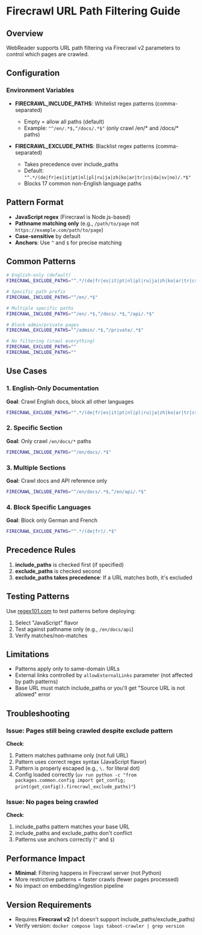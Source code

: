 # Firecrawl URL Path Filtering Guide

## Overview

WebReader supports URL path filtering via Firecrawl v2 parameters to control which pages are crawled.

## Configuration

### Environment Variables

- **FIRECRAWL_INCLUDE_PATHS**: Whitelist regex patterns (comma-separated)
  - Empty = allow all paths (default)
  - Example: `"^/en/.*$,^/docs/.*$"` (only crawl /en/* and /docs/* paths)

- **FIRECRAWL_EXCLUDE_PATHS**: Blacklist regex patterns (comma-separated)
  - Takes precedence over include_paths
  - Default: `"^.*/(de|fr|es|it|pt|nl|pl|ru|ja|zh|ko|ar|tr|cs|da|sv|no)/.*$"`
  - Blocks 17 common non-English language paths

## Pattern Format

- **JavaScript regex** (Firecrawl is Node.js-based)
- **Pathname matching only** (e.g., `/path/to/page` not `https://example.com/path/to/page`)
- **Case-sensitive** by default
- **Anchors**: Use `^` and `$` for precise matching

## Common Patterns

```bash
# English-only (default)
FIRECRAWL_EXCLUDE_PATHS="^.*/(de|fr|es|it|pt|nl|pl|ru|ja|zh|ko|ar|tr|cs|da|sv|no)/.*$"

# Specific path prefix
FIRECRAWL_INCLUDE_PATHS="^/en/.*$"

# Multiple specific paths
FIRECRAWL_INCLUDE_PATHS="^/en/.*$,^/docs/.*$,^/api/.*$"

# Block admin/private pages
FIRECRAWL_EXCLUDE_PATHS="^/admin/.*$,^/private/.*$"

# No filtering (crawl everything)
FIRECRAWL_EXCLUDE_PATHS=""
FIRECRAWL_INCLUDE_PATHS=""
```

## Use Cases

### 1. English-Only Documentation

**Goal**: Crawl English docs, block all other languages

```bash
FIRECRAWL_EXCLUDE_PATHS="^.*/(de|fr|es|it|pt|nl|pl|ru|ja|zh|ko|ar|tr|cs|da|sv|no)/.*$"
```

### 2. Specific Section

**Goal**: Only crawl `/en/docs/*` paths

```bash
FIRECRAWL_INCLUDE_PATHS="^/en/docs/.*$"
```

### 3. Multiple Sections

**Goal**: Crawl docs and API reference only

```bash
FIRECRAWL_INCLUDE_PATHS="^/en/docs/.*$,^/en/api/.*$"
```

### 4. Block Specific Languages

**Goal**: Block only German and French

```bash
FIRECRAWL_EXCLUDE_PATHS="^.*/(de|fr)/.*$"
```

## Precedence Rules

1. **include_paths** is checked first (if specified)
2. **exclude_paths** is checked second
3. **exclude_paths takes precedence**: If a URL matches both, it's excluded

## Testing Patterns

Use [regex101.com](https://regex101.com) to test patterns before deploying:

1. Select "JavaScript" flavor
2. Test against pathname only (e.g., `/en/docs/api`)
3. Verify matches/non-matches

## Limitations

- Patterns apply only to same-domain URLs
- External links controlled by `allowExternalLinks` parameter (not affected by path patterns)
- Base URL must match include_paths or you'll get "Source URL is not allowed" error

## Troubleshooting

### Issue: Pages still being crawled despite exclude pattern

**Check**:
1. Pattern matches pathname only (not full URL)
2. Pattern uses correct regex syntax (JavaScript flavor)
3. Pattern is properly escaped (e.g., `\.` for literal dot)
4. Config loaded correctly (`uv run python -c "from packages.common.config import get_config; print(get_config().firecrawl_exclude_paths)"`)

### Issue: No pages being crawled

**Check**:
1. include_paths pattern matches your base URL
2. include_paths and exclude_paths don't conflict
3. Patterns use anchors correctly (`^` and `$`)

## Performance Impact

- **Minimal**: Filtering happens in Firecrawl server (not Python)
- More restrictive patterns = faster crawls (fewer pages processed)
- No impact on embedding/ingestion pipeline

## Version Requirements

- Requires **Firecrawl v2** (v1 doesn't support include_paths/exclude_paths)
- Verify version: `docker compose logs taboot-crawler | grep version`
